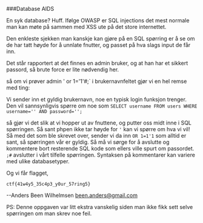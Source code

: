 ###Database AIDS

En syk database? Huff. Ifølge OWASP er SQL injections det mest normale man kan møte på sammen med XSS ute på det store internettet. 

Den enkleste sjekken man kanskje kan gjøre på en SQL spørring er å se om de har tatt høyde for å unnlate fnutter, og passet på hva slags input de får inn.

Det står rapportert at det finnes en admin bruker, og at han har et sikkert passord, så brute force er lite nødvendig her.

så om vi prøver  admin ' or 1='1'#;` i brukernavnfeltet gjør vi en hel remse med ting:

Vi sender inn et gyldig brukernavn, noe en typisk login funksjon trenger. Den vil sannsynligvis spørre om noe som `SELECT username FROM users WHERE username='' AND password='';`

så gjør vi det slik at vi hopper ut av fnuttene, og putter oss midt inne i SQL spørringen. Så sant phpen ikke tar høyde for `'` kan vi spørre om hva vi vil! Så med det som ble skrevet over, sender vi da inn `OR 1=1'1` som alltid er sant, så spørringen vår er gyldig. Så må vi sørge for å avslutte og kommentere bort resterende SQL kode som ellers ville spurt om passordet. `;#` avslutter i vårt tilfelle spørringen. Syntaksen på kommentarer kan variere med ulike databasetyper.

Og vi får flagget,

`ctf{41w4y5_35c4p3_y0ur_57ring5}`

--Anders Been Wilhelmsen
been.anders@gmail.com

PS: Denne oppgaven var litt ekstra vanskelig siden man ikke fikk sett selve spørringen om man skrev noe feil. 
